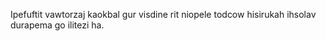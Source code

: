 Ipefuftit vawtorzaj kaokbal gur visdine rit niopele todcow hisirukah ihsolav durapema go ilitezi ha.